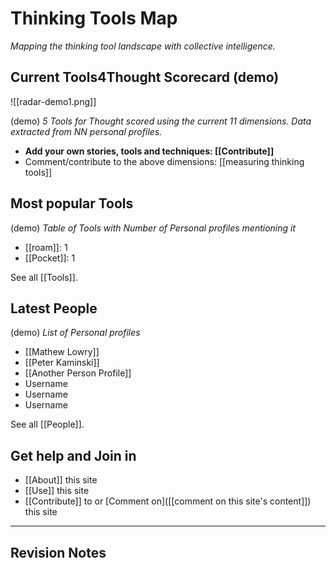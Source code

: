 # Thinking Tools Map

_Mapping the thinking tool landscape with collective intelligence._

## Current Tools4Thought Scorecard (demo)

![[radar-demo1.png]]

(demo) *5 Tools for Thought scored using the current 11 dimensions. Data extracted from NN personal profiles.*

* **Add your own stories, tools and techniques: [[Contribute]]**
* Comment/contribute to the above dimensions: [[measuring thinking tools]]


## Most popular Tools

(demo) *Table of Tools with Number of Personal profiles mentioning it*

* [[roam]]: 1
* [[Pocket]]: 1

See all  [[Tools]].

## Latest People

(demo) *List of Personal profiles*

* [[Mathew Lowry]]
* [[Peter Kaminski]]
* [[Another Person Profile]]
* Username
* Username
* Username

See all [[People]].

## Get help and Join in

* [[About]] this site
* [[Use]] this site
* [[Contribute]] to or [Comment on]([[comment on this site's content]]) this site

---

## Revision Notes

